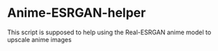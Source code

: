 # Anime-ESRGAN-helper
This script is supposed to help using the Real-ESRGAN anime model to upscale anime images
